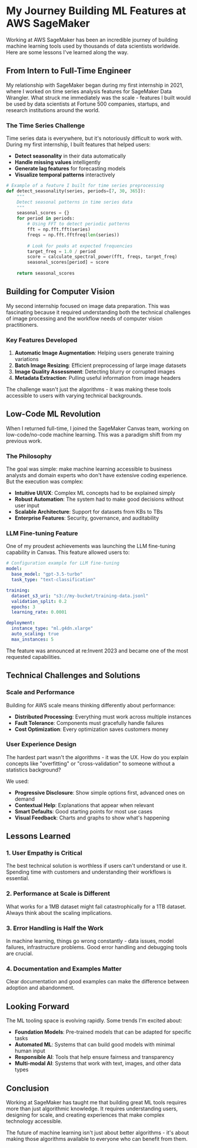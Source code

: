 # My Journey Building ML Features at AWS SageMaker

Working at AWS SageMaker has been an incredible journey of building machine learning tools used by thousands of data scientists worldwide. Here are some lessons I've learned along the way.

## From Intern to Full-Time Engineer

My relationship with SageMaker began during my first internship in 2021, where I worked on time series analysis features for SageMaker Data Wrangler. What struck me immediately was the scale - features I built would be used by data scientists at Fortune 500 companies, startups, and research institutions around the world.

### The Time Series Challenge

Time series data is everywhere, but it's notoriously difficult to work with. During my first internship, I built features that helped users:

- **Detect seasonality** in their data automatically
- **Handle missing values** intelligently
- **Generate lag features** for forecasting models
- **Visualize temporal patterns** interactively

```python
# Example of a feature I built for time series preprocessing
def detect_seasonality(series, periods=[7, 30, 365]):
    """
    Detect seasonal patterns in time series data
    """
    seasonal_scores = {}
    for period in periods:
        # Using FFT to detect periodic patterns
        fft = np.fft.fft(series)
        freqs = np.fft.fftfreq(len(series))
        
        # Look for peaks at expected frequencies
        target_freq = 1.0 / period
        score = calculate_spectral_power(fft, freqs, target_freq)
        seasonal_scores[period] = score
    
    return seasonal_scores
```

## Building for Computer Vision

My second internship focused on image data preparation. This was fascinating because it required understanding both the technical challenges of image processing and the workflow needs of computer vision practitioners.

### Key Features Developed

1. **Automatic Image Augmentation**: Helping users generate training variations
2. **Batch Image Resizing**: Efficient preprocessing of large image datasets
3. **Image Quality Assessment**: Detecting blurry or corrupted images
4. **Metadata Extraction**: Pulling useful information from image headers

The challenge wasn't just the algorithms - it was making these tools accessible to users with varying technical backgrounds.

## Low-Code ML Revolution

When I returned full-time, I joined the SageMaker Canvas team, working on low-code/no-code machine learning. This was a paradigm shift from my previous work.

### The Philosophy

The goal was simple: make machine learning accessible to business analysts and domain experts who don't have extensive coding experience. But the execution was complex:

- **Intuitive UI/UX**: Complex ML concepts had to be explained simply
- **Robust Automation**: The system had to make good decisions without user input
- **Scalable Architecture**: Support for datasets from KBs to TBs
- **Enterprise Features**: Security, governance, and auditability

### LLM Fine-tuning Feature

One of my proudest achievements was launching the LLM fine-tuning capability in Canvas. This feature allowed users to:

```yaml
# Configuration example for LLM fine-tuning
model:
  base_model: "gpt-3.5-turbo"
  task_type: "text-classification"

training:
  dataset_s3_uri: "s3://my-bucket/training-data.jsonl"
  validation_split: 0.2
  epochs: 3
  learning_rate: 0.0001

deployment:
  instance_type: "ml.g4dn.xlarge"
  auto_scaling: true
  max_instances: 5
```

The feature was announced at re:Invent 2023 and became one of the most requested capabilities.

## Technical Challenges and Solutions

### Scale and Performance

Building for AWS scale means thinking differently about performance:

- **Distributed Processing**: Everything must work across multiple instances
- **Fault Tolerance**: Components must gracefully handle failures
- **Cost Optimization**: Every optimization saves customers money

### User Experience Design

The hardest part wasn't the algorithms - it was the UX. How do you explain concepts like "overfitting" or "cross-validation" to someone without a statistics background?

We used:
- **Progressive Disclosure**: Show simple options first, advanced ones on demand
- **Contextual Help**: Explanations that appear when relevant
- **Smart Defaults**: Good starting points for most use cases
- **Visual Feedback**: Charts and graphs to show what's happening

## Lessons Learned

### 1. User Empathy is Critical

The best technical solution is worthless if users can't understand or use it. Spending time with customers and understanding their workflows is essential.

### 2. Performance at Scale is Different

What works for a 1MB dataset might fail catastrophically for a 1TB dataset. Always think about the scaling implications.

### 3. Error Handling is Half the Work

In machine learning, things go wrong constantly - data issues, model failures, infrastructure problems. Good error handling and debugging tools are crucial.

### 4. Documentation and Examples Matter

Clear documentation and good examples can make the difference between adoption and abandonment.

## Looking Forward

The ML tooling space is evolving rapidly. Some trends I'm excited about:

- **Foundation Models**: Pre-trained models that can be adapted for specific tasks
- **Automated ML**: Systems that can build good models with minimal human input
- **Responsible AI**: Tools that help ensure fairness and transparency
- **Multi-modal AI**: Systems that work with text, images, and other data types

## Conclusion

Working at SageMaker has taught me that building great ML tools requires more than just algorithmic knowledge. It requires understanding users, designing for scale, and creating experiences that make complex technology accessible.

The future of machine learning isn't just about better algorithms - it's about making those algorithms available to everyone who can benefit from them.
